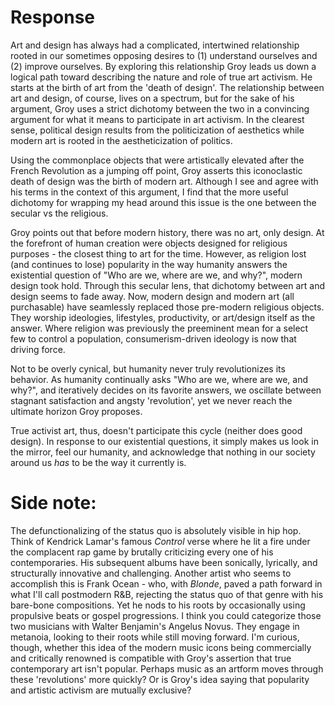 # Response

Art and design has always had a complicated, intertwined relationship rooted in our sometimes opposing desires to (1) understand ourselves and (2) improve ourselves. By exploring this relationship Groy leads us down a logical path toward describing the nature and role of true art activism. He starts at the birth of art from the 'death of design'. The relationship between art and design, of course, lives on a spectrum, but for the sake of his argument, Groy uses a strict dichotomy between the two in a convincing argument for what it means to participate in art activism. In the clearest sense, political design results from the politicization of aesthetics while modern art is rooted in the aestheticization of politics.

Using the commonplace objects that were artistically elevated after the French Revolution as a jumping off point, Groy asserts this iconoclastic death of design was the birth of modern art. Although I see and agree with his terms in the context of this argument, I find that the more useful dichotomy for wrapping my head around this issue is the one between the secular vs the religious.

Groy points out that before modern history, there was no art, only design. At the forefront of human creation were objects designed for religious purposes - the closest thing to art for the time. However, as religion lost (and continues to lose) popularity in the way humanity answers the existential question of "Who are we, where are we, and why?", modern design took hold. Through this secular lens, that dichotomy between art and design seems to fade away. Now, modern design and modern art (all purchasable) have seamlessly replaced those pre-modern religious objects. They worship ideologies, lifestyles, productivity, or art/design itself as the answer. Where religion was previously the preeminent mean for a select few to control a population, consumerism-driven ideology is now that driving force.

Not to be overly cynical, but humanity never truly revolutionizes its behavior. As humanity continually asks "Who are we, where are we, and why?", and iteratively decides on its favorite answers, we oscillate between stagnant satisfaction and angsty 'revolution', yet we never reach the ultimate horizon Groy proposes.

True activist art, thus, doesn't participate this cycle (neither does good design). In response to our existential questions, it simply makes us look in the mirror, feel our humanity, and acknowledge that nothing in our society around us *has* to be the way it currently is.


# Side note:

The defunctionalizing of the status quo is absolutely visible in hip hop. Think of Kendrick Lamar's famous *Control* verse where he lit a fire under the complacent rap game by brutally criticizing every one of his contemporaries. His subsequent albums have been sonically, lyrically, and structurally innovative and challenging. Another artist who seems to accomplish this is Frank Ocean - who, with *Blonde*, paved a path forward in what I'll call postmodern R&B, rejecting the status quo of that genre with his bare-bone compositions. Yet he nods to his roots by occasionally using propulsive beats or gospel progressions. I think you could categorize those two musicians with Walter Benjamin's Angelus Novus. They engage in metanoia, looking to their roots while still moving forward. I'm curious, though, whether this idea of the modern music icons being commercially and critically renowned is compatible with Groy's assertion that true contemporary art isn't popular. Perhaps music as an artform moves through these 'revolutions' more quickly? Or is Groy's idea saying that popularity and artistic activism are mutually exclusive?
